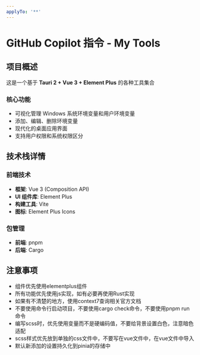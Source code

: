 ```yaml
---
applyTo: '**'
---
```

# GitHub Copilot 指令 - My Tools

## 项目概述

这是一个基于 **Tauri 2 + Vue 3 + Element Plus** 的各种工具集合

### 核心功能
- 可视化管理 Windows 系统环境变量和用户环境变量
- 添加、编辑、删除环境变量
- 现代化的桌面应用界面
- 支持用户权限和系统权限区分

## 技术栈详情

### 前端技术
- **框架**: Vue 3 (Composition API)
- **UI 组件库**: Element Plus
- **构建工具**: Vite
- **图标**: Element Plus Icons

### 包管理
- **前端**: pnpm
- **后端**: Cargo

## 注意事项
- 组件优先使用elementplus组件
- 所有功能优先使用js实现，如有必要再使用Rust实现
- 如果有不清楚的地方，使用context7查询相关官方文档
- 不要使用命令行启动项目，不要使用cargo check命令，不要使用pnpm run命令
- 编写scss时，优先使用变量而不是硬编码值，不要给背景设置白色，注意暗色适配
- scss样式优先放到单独的css文件中，不要写在vue文件中，在vue文件中导入
- 默认新添加的设置持久化到pinia的存储中